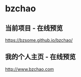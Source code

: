 # bzchao

## 当前项目 - 在线预览

https://bzsome.github.io/bzchao/


## 我的个人主页 - 在线预览

http://www.bzchao.com

